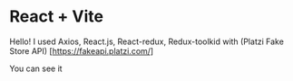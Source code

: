 # React + Vite 
Hello! I used Axios, React.js, React-redux, Redux-toolkid with (Platzi Fake Store API) [https://fakeapi.platzi.com/]

You can see it 
